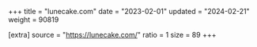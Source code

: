 +++
title = "lunecake.com"
date = "2023-02-01"
updated = "2024-02-21"
weight = 90819

[extra]
source = "https://lunecake.com/"
ratio = 1
size = 89
+++
